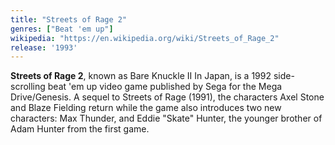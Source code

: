```yaml
---
title: "Streets of Rage 2"
genres: ["Beat 'em up"]
wikipedia: "https://en.wikipedia.org/wiki/Streets_of_Rage_2"
release: '1993'
---
```

**Streets of Rage 2**, known as Bare Knuckle II In Japan, is a 1992 side-scrolling beat 'em up video game published by Sega for the Mega Drive/Genesis. A sequel to Streets of Rage (1991), the characters Axel Stone and Blaze Fielding return while the game also introduces two new characters: Max Thunder, and Eddie "Skate" Hunter, the younger brother of Adam Hunter from the first game. 
